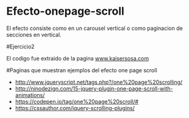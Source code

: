 # Efecto-onepage-scroll
El efecto consiste como en un carousel vertical  o como paginacion de secciones en vertical.



#Ejercicio2 

El codigo fue extraido de la pagina www.kaisersosa.com 


#Paginas que muestran ejemplos del efecto one page scroll

- http://www.jqueryscript.net/tags.php?/one%20page%20scrolling/
- http://ninodezign.com/15-jquery-plugin-one-page-scroll-with-animations/
- https://codepen.io/tag/one%20page%20scroll/#
- https://cssauthor.com/jquery-scrolling-plugins/
